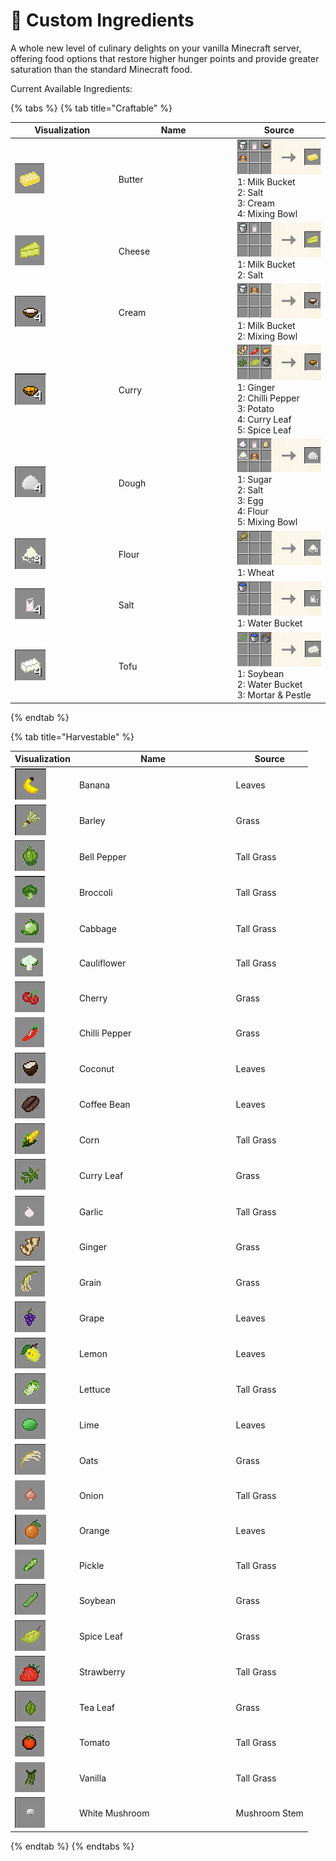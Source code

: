 # 🥕 Custom Ingredients

A whole new level of culinary delights on your vanilla Minecraft server, offering food options that restore higher hunger points and provide greater saturation than the standard Minecraft food.

Current Available Ingredients:

{% tabs %}
{% tab title="Craftable" %}
<table><thead><tr><th width="151.66666666666666">Visualization</th><th width="176">Name</th><th>Source</th></tr></thead><tbody><tr><td><img src="../.gitbook/assets/image (132) (1).png" alt=""></td><td>Butter</td><td><img src="../.gitbook/assets/image (95).png" alt=""><br>1: Milk Bucket<br>2: Salt<br>3: Cream<br>4: Mixing Bowl</td></tr><tr><td><img src="../.gitbook/assets/image (129).png" alt=""></td><td>Cheese</td><td><img src="../.gitbook/assets/image (142) (1).png" alt=""><br>1: Milk Bucket<br>2: Salt</td></tr><tr><td><img src="../.gitbook/assets/image (89) (1).png" alt=""></td><td>Cream</td><td><img src="../.gitbook/assets/image (144).png" alt=""><br>1: Milk Bucket<br>2: Mixing Bowl</td></tr><tr><td><img src="../.gitbook/assets/image (147).png" alt=""></td><td>Curry</td><td><img src="../.gitbook/assets/image (148).png" alt=""><br>1: Ginger<br>2: Chilli Pepper<br>3: Potato<br>4: Curry Leaf<br>5: Spice Leaf</td></tr><tr><td><img src="../.gitbook/assets/image (146).png" alt=""></td><td>Dough</td><td><img src="../.gitbook/assets/image (138).png" alt=""><br>1: Sugar<br>2: Salt<br>3: Egg<br>4: Flour<br>5: Mixing Bowl</td></tr><tr><td><img src="../.gitbook/assets/image (140).png" alt=""></td><td>Flour</td><td><img src="../.gitbook/assets/image (115).png" alt=""><br>1: Wheat</td></tr><tr><td><img src="../.gitbook/assets/image (153) (1).png" alt=""></td><td>Salt</td><td><img src="../.gitbook/assets/image (117).png" alt=""><br>1: Water Bucket</td></tr><tr><td><img src="../.gitbook/assets/image (200).png" alt=""></td><td>Tofu</td><td><img src="../.gitbook/assets/image (180).png" alt=""><br>1: Soybean<br>2: Water Bucket<br>3: Mortar &#x26; Pestle</td></tr></tbody></table>
{% endtab %}

{% tab title="Harvestable" %}
<table><thead><tr><th>Visualization</th><th width="236.66666666666666">Name</th><th>Source</th></tr></thead><tbody><tr><td><img src="../.gitbook/assets/image (143).png" alt="" data-size="original"></td><td>Banana</td><td>Leaves</td></tr><tr><td><img src="../.gitbook/assets/image (154) (1).png" alt=""></td><td>Barley</td><td>Grass</td></tr><tr><td><img src="../.gitbook/assets/image (100) (1).png" alt=""></td><td>Bell Pepper</td><td>Tall Grass</td></tr><tr><td><img src="../.gitbook/assets/image (1) (2) (1) (1).png" alt=""></td><td>Broccoli</td><td>Tall Grass</td></tr><tr><td><img src="../.gitbook/assets/image (125).png" alt=""></td><td>Cabbage</td><td>Tall Grass</td></tr><tr><td><img src="../.gitbook/assets/image (90).png" alt=""></td><td>Cauliflower</td><td>Tall Grass</td></tr><tr><td><img src="../.gitbook/assets/image (119).png" alt=""></td><td>Cherry</td><td>Grass</td></tr><tr><td><img src="../.gitbook/assets/image (126).png" alt=""></td><td>Chilli Pepper</td><td>Grass</td></tr><tr><td><img src="../.gitbook/assets/image (127) (1).png" alt=""></td><td>Coconut</td><td>Leaves</td></tr><tr><td><img src="../.gitbook/assets/image (98) (1).png" alt=""></td><td>Coffee Bean</td><td>Leaves</td></tr><tr><td><img src="../.gitbook/assets/image (105).png" alt=""></td><td>Corn</td><td>Tall Grass</td></tr><tr><td><img src="../.gitbook/assets/image (106).png" alt=""></td><td>Curry Leaf</td><td>Grass</td></tr><tr><td><img src="../.gitbook/assets/image (103).png" alt=""></td><td>Garlic</td><td>Tall Grass</td></tr><tr><td><img src="../.gitbook/assets/image (123).png" alt=""></td><td>Ginger</td><td>Grass</td></tr><tr><td><img src="../.gitbook/assets/image (91).png" alt=""></td><td>Grain</td><td>Grass</td></tr><tr><td><img src="../.gitbook/assets/image (136).png" alt=""></td><td>Grape</td><td>Leaves</td></tr><tr><td><img src="../.gitbook/assets/image (101) (1).png" alt=""></td><td>Lemon</td><td>Leaves</td></tr><tr><td><img src="../.gitbook/assets/image (137) (1).png" alt=""></td><td>Lettuce</td><td>Tall Grass</td></tr><tr><td><img src="../.gitbook/assets/image (97) (1).png" alt=""></td><td>Lime</td><td>Leaves</td></tr><tr><td><img src="../.gitbook/assets/image (130).png" alt=""></td><td>Oats</td><td>Grass</td></tr><tr><td><img src="../.gitbook/assets/image (99).png" alt=""></td><td>Onion</td><td>Tall Grass</td></tr><tr><td><img src="../.gitbook/assets/image (92) (1).png" alt=""></td><td>Orange</td><td>Leaves</td></tr><tr><td><img src="../.gitbook/assets/image (131).png" alt=""></td><td>Pickle</td><td>Tall Grass</td></tr><tr><td><img src="../.gitbook/assets/image (102) (1).png" alt=""></td><td>Soybean</td><td>Grass</td></tr><tr><td><img src="../.gitbook/assets/image (145).png" alt=""></td><td>Spice Leaf</td><td>Grass</td></tr><tr><td><img src="../.gitbook/assets/image (133).png" alt=""></td><td>Strawberry</td><td>Tall Grass</td></tr><tr><td><img src="../.gitbook/assets/image (122).png" alt=""></td><td>Tea Leaf</td><td>Grass</td></tr><tr><td><img src="../.gitbook/assets/image (128).png" alt=""></td><td>Tomato</td><td>Tall Grass</td></tr><tr><td><img src="../.gitbook/assets/image (113).png" alt=""></td><td>Vanilla</td><td>Tall Grass</td></tr><tr><td><img src="../.gitbook/assets/image (118).png" alt=""></td><td>White Mushroom</td><td>Mushroom Stem</td></tr></tbody></table>
{% endtab %}
{% endtabs %}
